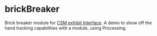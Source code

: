 brickBreaker
============

Brick breaker module for [CSM exhibit Interface][1]. A demo to show off the hand tracking capabilities with a module, using Processing.



[1]: https://github.com/ColoradoSchoolOfMines/interface_sdk
